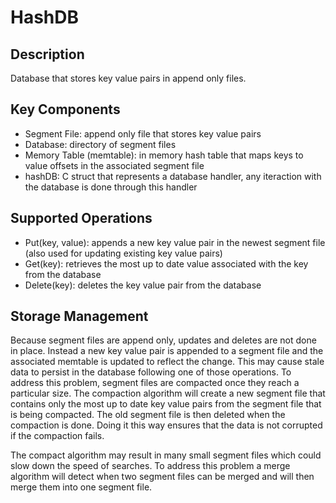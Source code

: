 # HashDB
## Description
Database that stores key value pairs in append only files.

## Key Components
* Segment File: append only file that stores key value pairs
* Database: directory of segment files
* Memory Table (memtable): in memory hash table that maps keys to value offsets in the associated segment file
* hashDB: C struct that represents a database handler, any iteraction with the database is done through this handler

## Supported Operations
* Put(key, value): appends a new key value pair in the newest segment file (also used for updating existing key value pairs)
* Get(key): retrieves the most up to date value associated with the key from the database
* Delete(key): deletes the key value pair from the database

## Storage Management
Because segment files are append only, updates and deletes are not done in place. Instead a new key value pair is appended to a segment file and the associated memtable is updated to reflect the change. This may cause stale data to persist in the database following one of those operations. To address this problem, segment files are compacted once they reach a particular size. The compaction algorithm will create a new segment file that contains only the most up to date key value pairs from the segment file that is being compacted. The old segment file is then deleted when the compaction is done. Doing it this way ensures that the data is not corrupted if the compaction fails.

The compact algorithm may result in many small segment files which could slow down the speed of searches. To address this problem a merge algorithm will detect when two segment files can be merged and will then merge them into one segment file.
